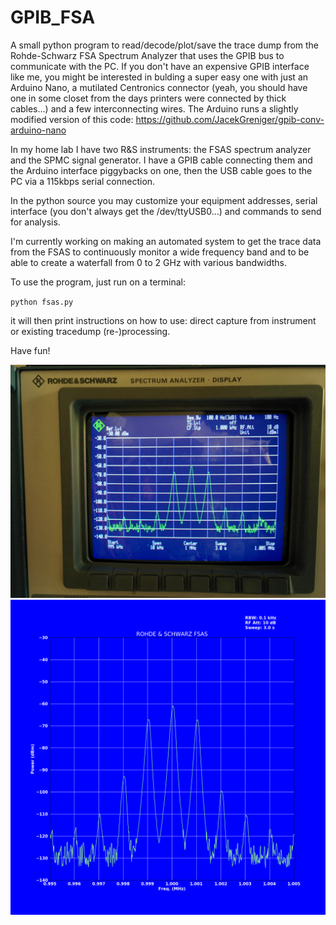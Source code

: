 # GPIB_FSA
A small python program to read/decode/plot/save the trace dump from the Rohde-Schwarz FSA Spectrum Analyzer that uses the GPIB bus to communicate with the PC. If you don't have an expensive GPIB interface like me, you might be interested in bulding a super easy one with just an Arduino Nano, a mutilated Centronics connector (yeah, you should have one in some closet from the days printers were connected by thick cables...) and a few interconnecting wires. The Arduino runs a slightly modified version of this code: https://github.com/JacekGreniger/gpib-conv-arduino-nano

In my home lab I have two R&S instruments: the FSAS spectrum analyzer and the SPMC signal generator. I have a GPIB cable connecting them and the Arduino interface piggybacks on one, then the USB cable goes to the PC via a 115kbps serial connection.

In the python source you may customize your equipment addresses, serial interface (you don't always get the /dev/ttyUSB0...) and commands to send for analysis.

I'm currently working on making an automated system to get the trace data from the FSAS to continuously monitor a wide frequency band and to be able to create a waterfall from 0 to 2 GHz with various bandwidths.

To use the program, just run on a terminal:

`python fsas.py`

it will then print instructions on how to use: direct capture from instrument or existing tracedump (re-)processing.

Have fun!

![Original FSAS image](https://github.com/mcogoni/GPIB_FSA/blob/master/FSAS_AM_signal.jpg)
![Image generated by the script](https://github.com/mcogoni/GPIB_FSA/blob/master/GPIB_tracedump.2018-04-13_13:40:29.png)
